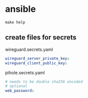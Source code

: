 # ansible

```shell
make help
```

## create files for secrets

wireguard.secrets.yaml

```yaml
wireguard_server_private_key:
wireguard_client_public_key:
```

pihole.secrets.yaml

```yaml
# needs to be double sha256 encoded
# optional
web_password:
```
